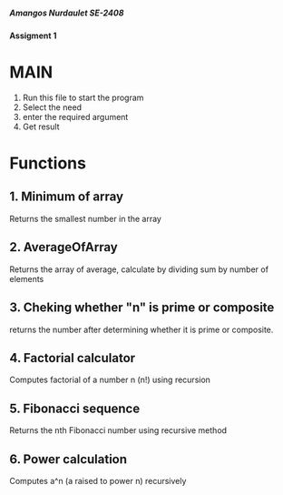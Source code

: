 ##### Amangos Nurdaulet SE-2408
#### Assigment 1
# MAIN

1. Run this file to start the program
2. Select the need
3. enter the required argument
4. Get result

# Functions
## 1. Minimum of array
Returns the smallest number in the array

## 2. AverageOfArray
Returns the array of average, calculate by dividing sum by number of elements

## 3. Cheking whether "n" is prime or composite
returns the number after determining whether it is prime or composite.

## 4. Factorial calculator
Computes factorial of a number n (n!) using recursion

## 5. Fibonacci sequence 
Returns the nth Fibonacci number using recursive method

## 6. Power calculation
Computes a^n (a raised to power n) recursively
